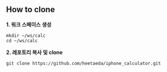 ## How to clone

**1. 워크 스페이스 생성**

```
mkdir ~/ws/calc 
cd ~/ws/calc
```

**2. 레포토리 복사 및 clone**

```
git clone https://github.com/heetaeda/iphone_calculator.git
```
